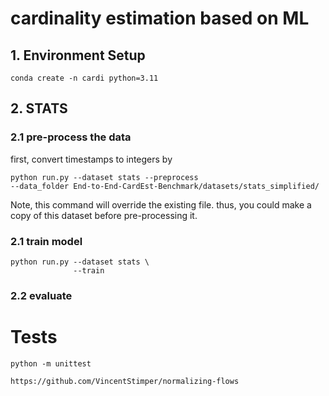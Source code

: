 # cardinality estimation based on ML

## 1. Environment Setup

```
conda create -n cardi python=3.11
```

## 2. STATS

### 2.1 pre-process the data

first, convert timestamps to integers by

```
python run.py --dataset stats --preprocess
--data_folder End-to-End-CardEst-Benchmark/datasets/stats_simplified/
```

Note, this command will override the existing file. thus, you could make a copy of this dataset before pre-processing it.

### 2.1 train model

```
python run.py --dataset stats \
              --train
```

### 2.2 evaluate

# Tests

```
python -m unittest
```

```
https://github.com/VincentStimper/normalizing-flows
```
